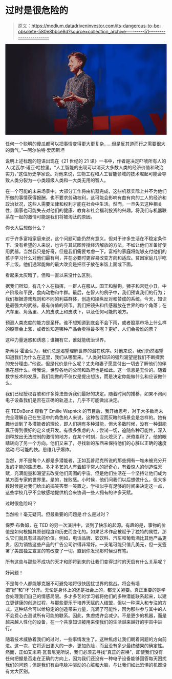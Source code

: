 # 过时是很危险的

> 原文：<https://medium.datadriveninvestor.com/its-dangerous-to-be-obsolete-580e8bbce8d?source=collection_archive---------51----------------------->

![](img/e0e156cfd7090a76abae5a88fd2d0123.png)

任何一个聪明的傻瓜都可以把事情变得更大更复杂……但是反其道而行之需要很大的勇气。”—阿尔伯特·爱因斯坦

说明上述标题的短语出现在《21 世纪的 21 课》一书中，作者是决定吓唬所有人的人:尤瓦尔·诺亚·哈拉里。“人工智能的出现可以消灭大多数人类的经济价值和政治实力，”这位历史学家说。对他来说，生物工程和人工智能领域的技术崛起可能会导致人类分裂为一小类超级人类和一大类无用的智人。

在一个可能的未来场景中，大部分工作将由机器完成，这些机器实际上并不为他们所做的事情获得报酬，也不要求劳动权利，这可能会影响有血有肉的工人的经济和政治状况，这些人需要法律和权利才能在社会中生活。然而，一旦失去这种相关性，国家也可能失去对他们的健康、教育和社会福利投资的兴趣。将我们与机器联系在一起的激情可能是我们将被淘汰的原因。

你长大后想做什么？

对于许多富裕家庭来说，这个问题可能仍然有意义。但对于许多生活在不稳定条件下、没有希望的人来说，也许与其试图传授经济解放的方法，不如让他们准备好使用武器。当然我只是好奇，但是我们需要考虑一下。富裕的家庭将能够支付他们的孩子学习什么对他们最有利，并在必要时更容易改变方向和适应。贫困家庭几乎吃不上饭。他们通常能做的最大改变是把豆子放在米饭上面或下面。

看起来太灰暗了，但和一直以来没什么区别。

据我们所知，有几个人在指挥，一群人在服从。国王和鬣狗，狮子和宫廷小丑，中产阶级和平民，食肉动物和牛群。最后，在智人的例子中，我们预谋我们的行为；我们根据游戏规则和不同的利益群体，创造和操纵反对和赞成的系统。今天，知识是最强大的武器，最有价值的货币。我们把镜头和传感器放在世界的每个角落；在汽车里、角落里、人的皮肤上和皮肤下，以及任何可能的地方。

预测人类态度的能力是圣杯。谁不想知道到底会不会下雨，或者股票市场上什么样的股票会上涨，或者谁知道哪种产品会卖得最多呢？更好，人们会投谁的票？

这种力量迷惑和诱惑；谁拥有它，谁就能统治世界。

斯蒂芬·霍金认为，我们总是渴望理解世界的潜在秩序。对他来说，我们仍然渴望知道我们为什么在这里，我们从哪里来。“人类对知识的强烈渴望是我们不断探索的充分理由，”他说。但是代价是什么呢？丈夫和妻子愿意付出一切去了解他们的伴侣在想什么。听我说，世界各地的公司和政府也是如此。这一信息是无价的。随着数字技术的发展，我们能做的不仅仅是提出想法，而是决定你能做什么和应该做什么。

我们已经授权谷歌和许多算法告诉我们最好的决定。随着时间的推移，如果不询问电子设备我们是否在正确的轨道上，几乎不可能做出决定。

在 TEDxBend 观看了 Emilie Wapnick 的节目后，我开始思考，对于大多数尚未完全理解自己在生活中的角色的人来说，这种苦涩而灰暗的场景会是怎样的。她有趣地谈到了多潜能者的理论，即人们拥有多种潜能，但大多数时候，没有一种潜能真正得到很好的定义或开发。有很多焦虑的人；尝试一切，追随各种可能性，深入到释放出无法控制的激情的地方，在某个时刻，当火熄灭了，厌倦累积了，他的眼睛转向了另一个方向。他们又来了，寻找新的东西来保持他们的心脏以正确的速度跳动:尽可能的快。思维几乎爆炸。

当然，并不是每个人都是多潜能者，正如瓦普尼克所说的那些拥有一堆未被充分开发的才能的焦虑者。多才多艺的人有着超乎常人的好奇心，有着惊人的创造性天赋，充满能量和渴望去改变他们周围的宇宙。但是他们生活在一个坚持让他们成为某方面专家的世界里。是的，挫败感。小时候，他们问我们以后想做什么，但大多数时候是对我们给出的搞笑答案一笑置之。学校似乎有足够的时间来决定这一点，这些学校几乎不会敏感地提供机会来协调一些人拥有的许多天赋。

过时很危险吗？

当然啦！毫无疑问。但最重要的问题是:什么是过时？

保罗·布鲁姆，在 TED 的另一次演讲中，谈到了快乐的起源。有趣的是，事物的价值是如何根据其原创程度和历史而变化的。如果艺术作品被赋予了独特的属性，那么它们就具有过高的价值。例如，电话品牌、软饮料、汽车和葡萄酒比其他产品更贵，因为销售这些产品的广告公司讲得非常好。一支笔可能只值几美元，但一支签署了美国独立宣言的笔改变了一切。直到你发现那时候没有笔。

所有这些与那些不成功的天才和即将到来的让我们变得过时的天启有什么关系呢？

好问题！

不是每个人都能够克服不可避免地将很快困扰世界的挑战。将会有墙把“好”和“坏”分开。无论是身体上的还是社会上的，都无关紧要。真正重要的是学会处理我们自己的情感局限。多才多艺的学习者将他们的多种潜能联系起来，以建立更健康的创造过程，与那些更乐于培养天赋的人结盟，但以一种深入和专注的方式。这种结合可以给稳定的创造带来力量，充满了可能性，因为那些参与其中的人不会费心去测试所有可能的联系。因此，焦虑或许会减少。不是更少的机器，而是越来越人性化的设备，在一个共享知识被用来使我们的生活越来越好的宇宙中进行。

随着技术威胁着我们的过时，一些事情发生了。这种焦虑让我们朝着问题的方向前进。这一次，它将迈出更大的一步，更加危险，而且没有多少最终结果的确定性。然而，正如艾米莉·瓦普尼克所说，我们必须去寻找“真正的召唤”，即使我们没有任何把握是否走在正确的方向上，因为我们还没有一种电子设备能够回答每天困扰我们的问题；但是我们有由电脉冲驱动的心脏和大脑，与让我们如此恐惧的机器没有太大区别。